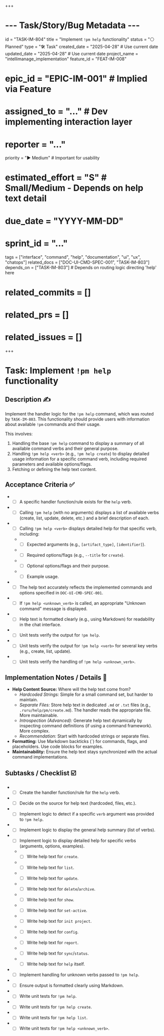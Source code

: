 +++
# --- Task/Story/Bug Metadata ---
id = "TASK-IM-804"
title = "Implement `!pm help` functionality"
status = "⚪️ Planned"
type = "🛠️ Task"
created_date = "2025-04-28" # Use current date
updated_date = "2025-04-28" # Use current date
project_name = "intellimanage_implementation"
feature_id = "FEAT-IM-008"
# epic_id = "EPIC-IM-001" # Implied via Feature
# assigned_to = "..." # Dev implementing interaction layer
# reporter = "..."
priority = "▶️ Medium" # Important for usability
# estimated_effort = "S" # Small/Medium - Depends on help text detail
# due_date = "YYYY-MM-DD"
# sprint_id = "..."
tags = ["interface", "command", "help", "documentation", "ui", "ux", "chatops"]
related_docs = ["DOC-UI-CMD-SPEC-001", "TASK-IM-803"]
depends_on = ["TASK-IM-803"] # Depends on routing logic directing 'help' here
# related_commits = []
# related_prs = []
# related_issues = []
+++

# Task: Implement `!pm help` functionality

## Description ✍️

Implement the handler logic for the `!pm help` command, which was routed by `TASK-IM-803`. This functionality should provide users with information about available `!pm` commands and their usage.

This involves:
1.  Handling the base `!pm help` command to display a summary of all available command verbs and their general purpose.
2.  Handling `!pm help <verb>` (e.g., `!pm help create`) to display detailed usage information for a specific command verb, including required parameters and available options/flags.
3.  Fetching or defining the help text content.

## Acceptance Criteria ✅

*   - [ ] A specific handler function/rule exists for the `help` verb.
*   - [ ] Calling `!pm help` (with no arguments) displays a list of available verbs (create, list, update, delete, etc.) and a brief description of each.
*   - [ ] Calling `!pm help <verb>` displays detailed help for that specific verb, including:
    *   - [ ] Expected arguments (e.g., `[artifact_type]`, `[identifier]`).
    *   - [ ] Required options/flags (e.g., `--title` for `create`).
    *   - [ ] Optional options/flags and their purpose.
    *   - [ ] Example usage.
*   - [ ] The help text accurately reflects the implemented commands and options specified in `DOC-UI-CMD-SPEC-001`.
*   - [ ] If `!pm help <unknown_verb>` is called, an appropriate "Unknown command" message is displayed.
*   - [ ] Help text is formatted clearly (e.g., using Markdown) for readability in the chat interface.
*   - [ ] Unit tests verify the output for `!pm help`.
*   - [ ] Unit tests verify the output for `!pm help <verb>` for several key verbs (e.g., create, list, update).
*   - [ ] Unit tests verify the handling of `!pm help <unknown_verb>`.

## Implementation Notes / Details 📝

*   **Help Content Source:** Where will the help text come from?
    *   *Hardcoded Strings:* Simple for a small command set, but harder to maintain.
    *   *Separate Files:* Store help text in dedicated `.md` or `.txt` files (e.g., `.ruru/help/pm/create.md`). The handler reads the appropriate file. More maintainable.
    *   *Introspection (Advanced):* Generate help text dynamically by inspecting command definitions (if using a command framework). More complex.
    *   *Recommendation:* Start with hardcoded strings or separate files.
*   **Formatting:** Use Markdown backticks (`) for commands, flags, and placeholders. Use code blocks for examples.
*   **Maintainability:** Ensure the help text stays synchronized with the actual command implementations.

## Subtasks / Checklist ☑️

*   - [ ] Create the handler function/rule for the `help` verb.
*   - [ ] Decide on the source for help text (hardcoded, files, etc.).
*   - [ ] Implement logic to detect if a specific `verb` argument was provided to `!pm help`.
*   - [ ] Implement logic to display the general help summary (list of verbs).
*   - [ ] Implement logic to display detailed help for specific verbs (arguments, options, examples).
    *   - [ ] Write help text for `create`.
    *   - [ ] Write help text for `list`.
    *   - [ ] Write help text for `update`.
    *   - [ ] Write help text for `delete`/`archive`.
    *   - [ ] Write help text for `show`.
    *   - [ ] Write help text for `set-active`.
    *   - [ ] Write help text for `init project`.
    *   - [ ] Write help text for `config`.
    *   - [ ] Write help text for `report`.
    *   - [ ] Write help text for `sync`/`status`.
    *   - [ ] Write help text for `help` itself.
*   - [ ] Implement handling for unknown verbs passed to `!pm help`.
*   - [ ] Ensure output is formatted clearly using Markdown.
*   - [ ] Write unit tests for `!pm help`.
*   - [ ] Write unit tests for `!pm help create`.
*   - [ ] Write unit tests for `!pm help list`.
*   - [ ] Write unit tests for `!pm help <unknown_verb>`.